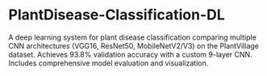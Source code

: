 # PlantDisease-Classification-DL
A deep learning system for plant disease classification comparing multiple CNN architectures (VGG16, ResNet50, MobileNetV2/V3) on the PlantVillage dataset. Achieves 93.8% validation accuracy with a custom 9-layer CNN. Includes comprehensive model evaluation and visualization.
